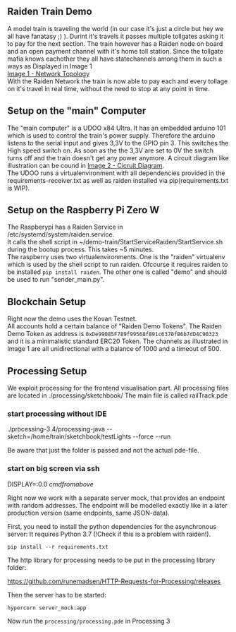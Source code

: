 ## Raiden Train Demo
A model train  is traveling the world (in our case it's just a circle but hey we all have fanatasy ;) ).
Durint it's travels it passes multiple tollgates asking it to pay for the next section.
The train however has a Raiden node on board and an open payment channel with it's home toll station.
Since the tollgate mafia knows eachother they all have statechannels among them in such a ways as Displayed in Image 1 \
[Image 1 - Network Topology](Images/Network_topology.png) \
With the Raiden Network the train is now able to pay each and every tollage on it's travel in real time, without the need to stop at any point in time. 

## Setup on the "main" Computer
The "main computer" is a UDOO x84 Ultra. It has an embedded arduino 101 which is used to control the train's power supply. 
Therefore the arduino listens to the serial input and gives 3,3V to the GPIO pin 3. This switches the High speed switch on. 
As soon as the the 3,3V are set to 0V the switch turns off and the train doesn't get any power anymore. 
A circuit diagram like illustration can be cound in [Image 2 - Cicruit Diagram](Images/circuit_diagram.jpg).\
The UDOO runs a virtualenvironment with all dependencies provided in the requirements-receiver.txt as well as raiden installed via pip(requirements.txt is WIP).

## Setup on the Raspberry Pi Zero W
The Raspberypi has a Raiden Service in /etc/systemd/system/raiden.service.\
It calls the shell script in ~/demo-train/StartServiceRaiden/StartService.sh during the bootup process. This takes ~5 minutes.\
The raspberry uses two virtualenvironments. One is the "raiden" virtualenv which is used by the shell script to run raiden. Ofcourse it requires raiden to be installed `pip install raiden`. The other one is called "demo" and should be used to run "sender_main.py".

## Blockchain Setup
Right now the demo uses the Kovan Testnet.\
All accounts hold a certain balance of "Raiden Demo Tokens". The Raiden Demo Token as address is `0xDe99085F789f99568f891c6370fB6b7dD4C90323` and it is a minimalistic standard ERC20 Token. The channels as illustrated in Image 1 are all unidirectional with a balance of 1000 and a timeout of 500.



## Processing Setup
We exploit processing for the frontend visualisation part. All processing files are located in ./processing/sketchbook/
The main file is called railTrack.pde

### start processing without IDE

./processing-3.4/processing-java --sketch=/home/train/sketchbook/testLights --force --run

Be aware that just the folder is passed and not the actual pde-file.

### start on big screen via ssh

DISPLAY=:0.0 _cmdfromabove_

Right now we work with a separate server mock, that provides an endpoint with random addresses. The endpoint will be modelled exactly
like in a later production version (same endpoints, same JSON-data).

First, you need to install the python dependencies for the asynchronous server:
It requires Python 3.7 (!Check if this is a problem with raiden!).

`pip install --r requirements.txt`

The http library for processing needs to be put in the processing library folder:

https://github.com/runemadsen/HTTP-Requests-for-Processing/releases

Then the server has to be started:

`hypercorn server_mock:app`


Now run the `processing/processing.pde` in Processing 3
